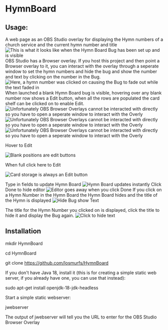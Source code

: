 # HymnBoard
## Usage:
A web page as an OBS Studio overlay for displaying the Hymn numbers of a church service and the current hymn number and title
![This is what it looks like when the Hymn Board Bug has been set up and is visible](docs/images/HymnBoardBug.jpg)
OBS Studio has a Browser overlay.  If you host this project and then point a Browser overlay to it, you can interact with the overlay through a seperate window to set the hymn numbers and hide the bug and show the number and text by clicking on the number in the Bug.
![Here, a hymn number was clicked on causing the Bug to fade out while the text faded in](docs/images/HymnNumberAndTitleOverlay.jpg)
When launched a blank Hymn Board bug is visible, hovering over any blank number row shows a Edit button, when all the rows are populated the card shelf can be clicked on to enable Edit.
![Unfortunately OBS Browser Overlays cannot be interacted with directly so you have to open a seperate window to interact with the Overly](docs/images/HymnBoardUI.jpg)
![Unfortunately OBS Browser Overlays cannot be interacted with directly so you have to open a seperate window to interact with the Overly](docs/images/HowToAddOverLayToOBS.jpg)
![Unfortunately OBS Browser Overlays cannot be interacted with directly so you have to open a seperate window to interact with the Overly](docs/images/HowToInteract.jpg)

Hover to Edit

![Blank positions are edit buttons](docs/images/HoverToEdit.jpg)

When full click here to Edit

![Card storage is always an Edit button](docs/images/HoverHereToEditWhenHymnBoardIsFull.jpg)

Type in fields to update Hymn Board
![Hymn Board updates instantly](docs/images/TypingPutsNumberCardsInNumberBoard.jpg)
Click Done to hide editor
![Editor goes away when you click Done](docs/images/ClickDoneToHideEntryFields.jpg)
If you click on a Hymn Number in the Hymn Board the Hymn Board hides and the title of the Hymn is displayed
![Hide Bug show Text](docs/images/ClickHymnNumberToHideHymnBoardAndDisplayHymnTitle.jpg)

The title for the Hymn Number you clicked on is displayed, click the title to hide it and display the Bug again.
![Click to hide text](docs/images/ClickHymnTitleToHideItAndShowHymnBoard.jpg)

## Installation
mkdir HymnBoard

cd HymnBoard

git clone https://github.com/losmurfs/HymnBoard

If you don't have Java 18, install it (this is for creating a simple static web server, if you already have one, you can use that instead):

sudo apt-get install openjdk-18-jdk-headless

Start a simple static webserver:

jwebserver

The output of jwebserver will tell you the URL to enter for the OBS Studio Browser Overlay
